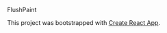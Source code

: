 FlushPaint




This project was bootstrapped with [Create React App](https://github.com/facebookincubator/create-react-app).
